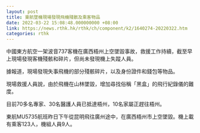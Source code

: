 ```yaml
---
layout: post
title: 東航墜機現場發現飛機殘骸及乘客物品
date: 2022-03-22 15:08:48.000000000 +08:00
link: https://news.rthk.hk/rthk/ch/component/k2/1640274-20220322.htm
categories: rthk
---
```


中國東方航空一架波音737客機在廣西梧州上空墜毀事故，救援工作持續，截至早上現場發現客機殘骸和碎片，但尚未發現機上失蹤人員。

據報道，現場發現失事飛機的部分殘骸碎片，以及身份證件和錢包等物品。

現場救援人員說，由於飛機在山林墜毀，增加尋找俗稱「黑盒」的飛行紀錄儀的難度。

目前70多名專家、30名醫護人員已抵達梧州，10名家屬正趕往梧州。

東航MU5735航班昨日下午從昆明飛往廣州途中，在廣西梧州市上空墜毀。機上載有乘客123人，機組人員9人。
